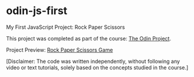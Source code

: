 # odin-js-first
My First JavaScript Project: Rock Paper Scissors

This project was completed as part of the course: [The Odin Project](https://www.theodinproject.com/lessons/foundations-rock-paper-scissors).

Project Preview: [Rock Paper Scissors Game](https://dasha-solomkina.github.io/odin-js-first/)

[Disclaimer: The code was written independently, without following any video or text tutorials, solely based on the concepts studied in the course.]
